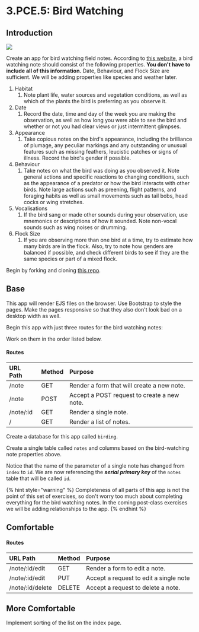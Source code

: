 # 3.PCE.5: Bird Watching

## Introduction

![](https://www.washingtonian.com/wp-content/uploads/2019/10/iStock-1002768220.jpg)

Create an app for bird watching field notes. According to [this website](https://www.thespruce.com/how-to-keep-a-birding-journal-386691), a bird watching note should consist of the following properties. **You don't have to include all of this information.** Date, Behaviour, and Flock Size are sufficient. We will be adding properties like species and weather later.

1. Habitat
   1. Note plant life, water sources and vegetation conditions, as well as which of the plants the bird is preferring as you observe it.
2. Date
   1. Record the date, time and day of the week you are making the observation, as well as how long you were able to see the bird and whether or not you had clear views or just intermittent glimpses.
3. Appearance
   1. Take copious notes on the bird's appearance, including the brilliance of plumage, any peculiar markings and any outstanding or unusual features such as missing feathers, leucistic patches or signs of illness. Record the bird's gender if possible.
4. Behaviour
   1. Take notes on what the bird was doing as you observed it. Note general actions and specific reactions to changing conditions, such as the appearance of a predator or how the bird interacts with other birds. Note large actions such as preening, flight patterns, and foraging habits as well as small movements such as tail bobs, head cocks or wing stretches.
5. Vocalisations
   1. If the bird sang or made other sounds during your observation, use mnemonics or descriptions of how it sounded. Note non-vocal sounds such as wing noises or drumming.
6. Flock Size
   1. If you are observing more than one bird at a time, try to estimate how many birds are in the flock. Also, try to note how genders are balanced if possible, and check different birds to see if they are the same species or part of a mixed flock.

Begin by forking and cloning [this repo](https://github.com/rocketacademy/birding-express-swe1).

## Base

This app will render EJS files on the browser. Use Bootstrap to style the pages. Make the pages responsive so that they also don't look bad on a desktop width as well.

Begin this app with just three routes for the bird watching notes:

Work on them in the order listed below.

#### Routes

| URL Path | Method | Purpose |
| :--- | :--- | :--- |
| /note | GET | Render a form that will create a new note. |
| /note | POST | Accept a POST request to create a new note. |
| /note/:id | GET | Render a single note. |
| / | GET | Render a list of notes. |

Create a database for this app called `birding`.

Create a single table called `notes` and columns based on the bird-watching note properties above.

Notice that the name of the parameter of a single note has changed from `index` to `id`. We are now referencing the _**serial primary key**_ of the `notes` table that will be called `id`.

{% hint style="warning" %}
Completeness of all parts of this app is not the point of this set of exercises, so don't worry too much about completing everything for the bird watching notes. In the coming post-class exercises we will be adding relationships to the app.
{% endhint %}

## Comfortable

#### Routes

| URL Path | Method | Purpose |
| :--- | :--- | :--- |
| /note/:id/edit | GET | Render a form to edit a note. |
| /note/:id/edit | PUT | Accept a request to edit a single note |
| /note/:id/delete | DELETE | Accept a request to delete a note. |

## More Comfortable

Implement sorting of the list on the index page.

